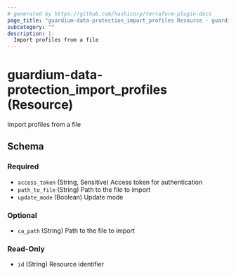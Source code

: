 ```yaml
---
# generated by https://github.com/hashicorp/terraform-plugin-docs
page_title: "guardium-data-protection_import_profiles Resource - guardium-data-protection"
subcategory: ""
description: |-
  Import profiles from a file
---
```


# guardium-data-protection_import_profiles (Resource)

Import profiles from a file



<!-- schema generated by tfplugindocs -->
## Schema

### Required

- `access_token` (String, Sensitive) Access token for authentication
- `path_to_file` (String) Path to the file to import
- `update_mode` (Boolean) Update mode

### Optional

- `ca_path` (String) Path to the file to import

### Read-Only

- `id` (String) Resource identifier
